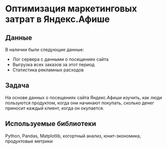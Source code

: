 # Оптимизация маркетинговых затрат в Яндекс.Афише


## Данные

В наличии были следующие данные:
- Лог сервера с данными о посещениях сайта
- Выгрузка всех заказов за этот период
- Статистика рекламных расходов

## Задача

На основе данных о посещениях сайта Яндекс.Афиши изучить, как люди пользуются продуктом, когда они начинают покупать, сколько денег приносит каждый клиент, когда он окупается. 

## Используемые библиотеки
Python, Pandas, Matplotlib, когортный анализ, юнит-экономика, продуктовые метрики
